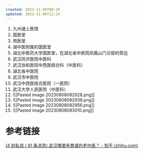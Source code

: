 ```yaml
---
created: 2023-11-06T08:20
updated: 2023-11-06T12:24
---
```

1. 九州通上医馆
2. 国医堂
3. 雨医堂
4. 湖中医附属的国医堂
5. 湖北中医药大学国医堂，在湖北省中医院凤凰山门诊部的旁边
6. 武汉同济医院中医科
7. 武汉协和医院中西医结合科（中医科）
8. 湖北省中医院
9. 武汉市中医院
10. 武汉中西医结合医院（一医院）
11. 武汉大学人民医院（中医科）
12. ![[Pasted image 20230808082928.png]]
13. ![[Pasted image 20230808082938.png]]
14. ![[Pasted image 20230808082956.png]]
15. ![[Pasted image 20230808083010.png]]
# 参考链接
[(4 封私信 / 81 条消息) 武汉哪里有靠谱的老中医？ - 知乎 (zhihu.com)](https://www.zhihu.com/question/417107572)
